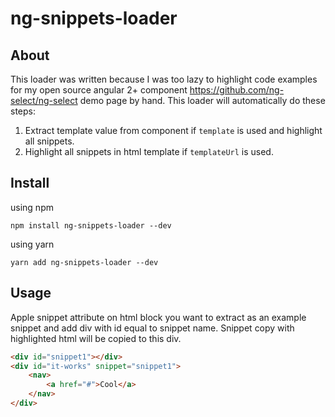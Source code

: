 # ng-snippets-loader

## About

This loader was written because I was too lazy to highlight code examples for my open source angular 2+ component https://github.com/ng-select/ng-select demo page by hand. This loader will automatically do these steps:

1) Extract template value from component if `template` is used and highlight all snippets.
2) Highlight all snippets in html template if `templateUrl` is used.

## Install

using npm
```
npm install ng-snippets-loader --dev
```

using yarn
```
yarn add ng-snippets-loader --dev
```

## Usage

Apple snippet attribute on html block you want to extract as an example snippet and add div with id equal to snippet name. Snippet copy with highlighted html will be copied to this div.

```html
<div id="snippet1"></div>
<div id="it-works" snippet="snippet1">
    <nav>
        <a href="#">Cool</a>
    </nav>
</div>
```


